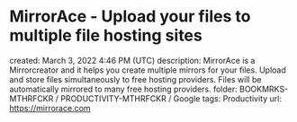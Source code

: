 # MirrorAce - Upload your files to multiple file hosting sites

created: March 3, 2022 4:46 PM (UTC)
description: MirrorAce is a Mirrorcreator and it helps you create multiple mirrors for your files. Upload and store files simultaneously to free hosting providers. Files will be automatically mirrored to many free hosting providers.
folder: BOOKMRKS-MTHRFCKR / PRODUCTIVITY-MTHRFCKR / Google
tags: Productivity
url: https://mirrorace.com